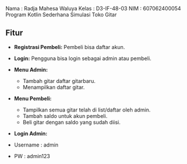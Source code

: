 Nama : Radja Mahesa Waluya
Kelas : D3-IF-48-03
NIM : 607062400054
Program Kotlin Sederhana Simulasi Toko Gitar

## Fitur

- **Registrasi Pembeli:** Pembeli bisa daftar akun.
- **Login:** Pengguna bisa login sebagai admin atau pembeli.
- **Menu Admin:**
    - Tambah gitar daftar gitarbaru.
    - Menampilkan daftar gitar.
- **Menu Pembeli:**
    - Tampilkan semua gitar telah di list/daftar oleh admin.
    - Tambah saldo untuk akun pembeli.
    - Beli gitar dengan saldo yang sudah diisi.
      
- **Login Admin:**
- Username : admin
- PW : admin123

